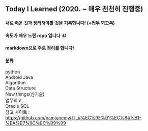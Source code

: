 ## Today I Learned (2020. ~ 매우 천천히 진행중)
#### 새로 배운 것과 정리해야할 것을 기록합니다! (+업무 회고록)
#### 속도가 매우 느린 repo 입니다 :D
#### markdown으로 주로 정리를 합니다!

 
#### 분류
python <br/>
Android Java <br/>
Algorithm <br/>
Data Structure <br/>
New things(신기술) <br/>
업무회고<br/>
Oracle SQL<br/>
참고 사이트 : https://github.com/namjunemy/TIL#%EC%9E%91%EC%84%B1-%EA%B7%9C%EC%B9%99
